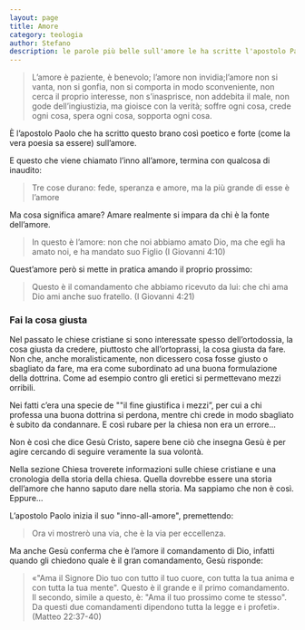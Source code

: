 ```yaml
---
layout: page
title: Amore
category: teologia
author: Stefano
description: le parole più belle sull'amore le ha scritte l'apostolo Paolo
---
```


> L’amore è paziente, è benevolo; l’amore non invidia;l’amore non si vanta, non si gonfia, non si comporta in modo sconveniente, non cerca il proprio interesse, non s’inasprisce, non addebita il male, non gode dell’ingiustizia, ma gioisce con la verità; soffre ogni cosa, crede ogni cosa, spera ogni cosa, sopporta ogni cosa. 

È l’apostolo Paolo che ha scritto questo brano così poetico e forte (come la vera poesia sa essere) sull’amore.

E questo che viene chiamato l’inno all’amore, termina con qualcosa di inaudito:

> Tre cose durano: fede, speranza e amore, ma la più grande di esse è l’amore 

Ma cosa significa amare? Amare realmente si impara da chi è la fonte dell’amore.

> In questo è l’amore: non che noi abbiamo amato Dio, ma che egli ha amato noi, e ha mandato suo Figlio (I Giovanni 4:10) 

Quest’amore però si mette in pratica amando il proprio prossimo:

> Questo è il comandamento che abbiamo ricevuto da lui: che chi ama Dio ami anche suo fratello. (I Giovanni 4:21)

<h3>Fai la cosa giusta</h3> Nel passato le chiese cristiane si sono interessate spesso dell’ortodossia, la cosa giusta da credere, piuttosto che all’ortoprassi, la cosa giusta da fare. Non che, anche moralisticamente, non dicessero cosa fosse giusto o sbagliato da fare, ma era come subordinato ad una buona formulazione della dottrina. Come ad esempio contro gli eretici si permettevano mezzi orribili.

Nei fatti c’era una specie de ""il fine giustifica i mezzi”, per cui a chi professa una buona dottrina si perdona, mentre chi crede in modo sbagliato è subito da condannare. E così rubare per la chiesa non era un errore...

Non è così che dice Gesù Cristo, sapere bene ciò che insegna Gesù è per agire cercando di seguire veramente la sua volontà.

Nella sezione Chiesa troverete informazioni sulle chiese cristiane e una cronologia della storia della chiesa. Quella dovrebbe essere una storia dell’amore che hanno saputo dare nella storia. Ma sappiamo che non è così. Eppure…


L’apostolo Paolo inizia il suo "inno-all-amore", premettendo:

> Ora vi mostrerò una via, che è la via per eccellenza.

Ma anche Gesù conferma che è l’amore il comandamento di Dio, infatti quando gli chiedono quale è il gran comandamento, Gesù risponde:

> «"Ama il Signore Dio tuo con tutto il tuo cuore, con tutta la tua anima e con tutta la tua mente". Questo è il grande e il primo comandamento. Il secondo, simile a questo, è: "Ama il tuo prossimo come te stesso". Da questi due comandamenti dipendono tutta la legge e i profeti». (Matteo 22:37-40)
 
